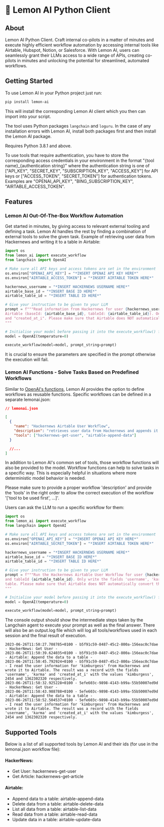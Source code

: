 # 🍋 Lemon AI Python Client

## About

Lemon AI Python Client. Craft internal co-pilots in a matter of minutes and execute highly efficient workflow automation by accessing internal tools like Airtable, Hubspot, Notion, or Salesforce. With Lemon AI, users can seamlessly grant their LLMs access to a wide range of APIs, creating co-pilots in minutes and unlocking the potential for streamlined, automated workflows.

## Getting Started

To use Lemon AI in your Python project just run:

```bash
pip install lemon-ai
```

This will install the corresponding Lemon AI client which you then can import into your script.

The tool uses Python packages `langchain` and `loguru`. In the case of any installation errors with Lemon AI, install both packages first and then install the Lemon AI package.

Requires Python 3.8.1 and above.

To use tools that require authentication, you have to store the corresponding access credentials in your environment in the format "{tool name}\_{authentication string}" where the authentication string is one of ["API_KEY", "SECRET_KEY", "SUBSCRIPTION_KEY", "ACCESS_KEY"] for API keys or ["ACCESS_TOKEN", "SECRET_TOKEN"] for authentication tokens. Examples are "OPENAI_API_KEY", "BING_SUBSCRIPTION_KEY", "AIRTABLE_ACCESS_TOKEN".

## Features

### Lemon AI Out-Of-The-Box Workflow Automation

Get started in minutes, by giving access to relevant external tooling and defining a task. Lemon AI handles the rest by finding a combination of external tools to solve the given task. Example of retrieving user data from Hackernews and writing it to a table in Airtable:

```python
import os
from lemon_ai import execute_workflow
from langchain import OpenAI

# Make sure all API keys and access tokens are set in the environment
os.environ["OPENAI_API_KEY"] = "*INSERT OPENAI API KEY HERE*"
os.environ["AIRTABLE_ACCESS_TOKEN"] = "*INSERT AIRTABLE TOKEN HERE*"

hackernews_username = "*INSERT HACKERNEWS USERNAME HERE*"
airtable_base_id = "*INSERT BASE ID HERE*"
airtable_table_id = "*INSERT TABLE ID HERE*"

# Give your instruction to be given to your LLM
prompt = f"""Read information from Hackernews for user {hackernews_username} and then write the results to
Airtable (baseId: {airtable_base_id}, tableId: {airtable_table_id}). Only write the fields "username", "karma"
and "created_at_i". Please make sure that Airtable does NOT automatically convert the field types.
"""

# Initialise your model before passing it into the execute_workflow() function
model = OpenAI(temperature=0)

execute_workflow(model=model, prompt_string=prompt)
```

It is crucial to ensure the parameters are specified in the prompt otherwise the execution will fail.

### Lemon AI Functions - Solve Tasks Based on Predefined Workflows

Similar to [OpenAI's functions](https://openai.com/blog/function-calling-and-other-api-updates), Lemon AI provides the option to define workflows as reusable functions. Specific workflows can be defined in a separate lemonai.json:

```json
// lemonai.json

[
  {
    "name": "Hackernews Airtable User Workflow",
    "description": "retrieves user data from Hackernews and appends it to a table in Airtable",
    "tools": ["hackernews-get-user", "airtable-append-data"]
  }

  //...
]
```

In addition to Lemon AI's common set of tools, those workflow functions will also be provided to the model. Workflow functions can help to solve tasks in a specific way. This is especially helpful in situations where more deterministic model behavior is needed.

Please make sure to provide a proper workflow 'description' and provide the 'tools' in the right order to allow the correct execution of the workflow '['tool to be used first', ...]'.

Users can ask the LLM to run a specific workflow for them:

```python
import os
from lemon_ai import execute_workflow
from langchain import OpenAI

# Make sure all API keys and access tokens are set in the environment
os.environ["OPENAI_API_KEY"] = "*INSERT OPENAI API KEY HERE*"
os.environ["AIRTABLE_SECRET_TOKEN"] = "*INSERT AIRTABLE TOKEN HERE*"

hackernews_username = "*INSERT HACKERNEWS USERNAME HERE*"
airtable_base_id = "*INSERT BASE ID HERE*"
airtable_table_id = "*INSERT TABLE ID HERE*"

# Give your instruction to be given to your LLM
prompt = f"""Run the Hackernews Airtable User Workflow for user {hackernews_username}, baseId {airtable_base_id}
and tableId {airtable_table_id}. Only write the fields 'username', 'karma' and 'created_at_i' to the Airtable
table. Please make sure that Airtable does NOT automatically convert the field types."
"""

# Initialise your model before passing it into the execute_workflow() function
model = OpenAI(temperature=0)

execute_workflow(model=model, prompt_string=prompt)
```

The console output should show the intermediate steps taken by the Langchain agent to execute your prompt as well as the final answer. There will also be an output.log file which will log all tools/workflows used in each session and the final result of execution.

```log
2023-06-26T11:50:27.708785+0100 - b5f91c59-8487-45c2-800a-156eac0c7dae - HackerNews: Get User -
2023-06-26T11:50:39.624035+0100 - b5f91c59-8487-45c2-800a-156eac0c7dae - Airtable: Append the data to a table -
2023-06-26T11:50:45.792924+0100 - b5f91c59-8487-45c2-800a-156eac0c7dae - I read the user information for 'kimburgess' from Hackernews and wrote it to Airtable. The result was a record with the fields 'username', 'karma' and 'created_at_i' with the values 'kimburgess', 2454 and 1362302320 respectively.
2023-06-26T11:58:32.925228+0100 - 5efe603c-9898-4143-b99a-55b50007ed9d - HackerNews: Get User -
2023-06-26T11:58:43.988788+0100 - 5efe603c-9898-4143-b99a-55b50007ed9d - Airtable: Append the data to a table -
2023-06-26T11:58:52.504537+0100 - 5efe603c-9898-4143-b99a-55b50007ed9d - I read the user information for 'kimburgess' from Hackernews and wrote it to Airtable. The result was a record with the fields 'username', 'karma' and 'created_at_i' with the values 'kimburgess', 2454 and 1362302320 respectively.
```

## Supported Tools

Below is a list of all supported tools by Lemon AI and their ids (for use in the lemonai.json workflow file):

#### HackerNews:

- Get User: hackernews-get-user
- Get Article: hackernews-get-article

#### Airtable:

- Append data to a table: airtable-append-data
- Delete data from a table: airtable-delete-data
- List all data from a table: airtable-list-data
- Read data from a table: airtable-read-data
- Update data in a table: airtable-update-data
